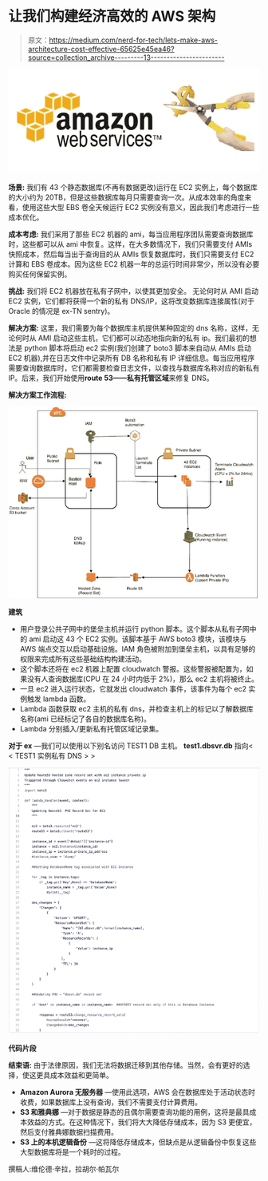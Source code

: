 # 让我们构建经济高效的 AWS 架构

> 原文：<https://medium.com/nerd-for-tech/lets-make-aws-architecture-cost-effective-65625e45ea46?source=collection_archive---------13----------------------->

![](img/a60a9b0aab537324b1dcb6f50bfb99b8.png)

**场景:**
我们有 43 个静态数据库(不再有数据更改)运行在 EC2 实例上，每个数据库的大小约为 20TB，但是这些数据库每月只需要查询一次。从成本效率的角度来看，使用这些大型 EBS 卷全天候运行 EC2 实例没有意义，因此我们考虑进行一些成本优化。

**成本考虑:**
我们采用了那些 EC2 机器的 ami，每当应用程序团队需要查询数据库时，这些都可以从 ami 中恢复。这样，在大多数情况下，我们只需要支付 AMIs 快照成本，然后每当出于查询目的从 AMIs 恢复数据库时，我们只需要支付 EC2 计算和 EBS 卷成本。因为这些 EC2 机器一年的总运行时间非常少，所以没有必要购买任何保留实例。

**挑战:**
我们将 EC2 机器放在私有子网中，以使其更加安全。
无论何时从 AMI 启动 EC2 实例，它们都将获得一个新的私有 DNS/IP，这将改变数据库连接属性(对于 Oracle 的情况是 ex-TN sentry)。

**解决方案:**
这里，我们需要为每个数据库主机提供某种固定的 dns 名称，这样，无论何时从 AMI 启动这些主机，它们都可以动态地指向新的私有 ip。我们最初的想法是 python 脚本将启动 ec2 实例(我们创建了 boto3 脚本来自动从 AMIs 启动 EC2 机器),并在日志文件中记录所有 DB 名称和私有 IP 详细信息。每当应用程序需要查询数据库时，它们都需要检查日志文件，以查找与数据库名称对应的新私有 IP。后来，我们开始使用**route 53——私有托管区域**来修复 DNS。

**解决方案工作流程:**

![](img/657e8423978f5e7ddd943b8032fd8c3b.png)

**建筑**

*   用户登录公共子网中的堡垒主机并运行 python 脚本。这个脚本从私有子网中的 ami 启动这 43 个 EC2 实例。该脚本基于 AWS boto3 模块，该模块与 AWS 端点交互以启动基础设施。IAM 角色被附加到堡垒主机，以具有足够的权限来完成所有这些基础结构构建活动。
*   这个脚本还将在 ec2 机器上配置 cloudwatch 警报。这些警报被配置为，如果没有人查询数据库(CPU 在 24 小时内低于 2%)，那么 ec2 主机将被终止。
*   一旦 ec2 进入运行状态，它就发出 cloudwatch 事件，该事件为每个 ec2 实例触发 lambda 函数。
*   Lambda 函数获取 ec2 主机的私有 dns，并检查主机上的标记以了解数据库名称(ami 已经标记了各自的数据库名称)。
*   Lambda 分别插入/更新私有托管区域记录集。

**对于 ex** —我们可以使用以下别名访问 TEST1 DB 主机。
**test1.dbsvr.db** 指向< < TEST1 实例私有 DNS > >

![](img/1c1f2efaf91ab82da2a62b5def0d4cef.png)

**代码片段**

**结束语:**
由于法律原因，我们无法将数据迁移到其他存储。当然，会有更好的选择，使这更具成本效益和更简单。

*   **Amazon Aurora 无服务器** —使用此选项，AWS 会在数据库处于活动状态时收费，如果数据库上没有查询，我们不需要支付计算费用。
*   **S3 和雅典娜** —对于数据是静态的且偶尔需要查询功能的用例，这将是最具成本效益的方式。在这种情况下，我们将大大降低存储成本，因为 S3 更便宜，然后支付雅典娜数据扫描费用。
*   **S3 上的本机逻辑备份** —这将降低存储成本，但缺点是从逻辑备份中恢复这些大型数据库将是一个耗时的过程。

撰稿人:维伦德·辛拉，拉胡尔·帕瓦尔